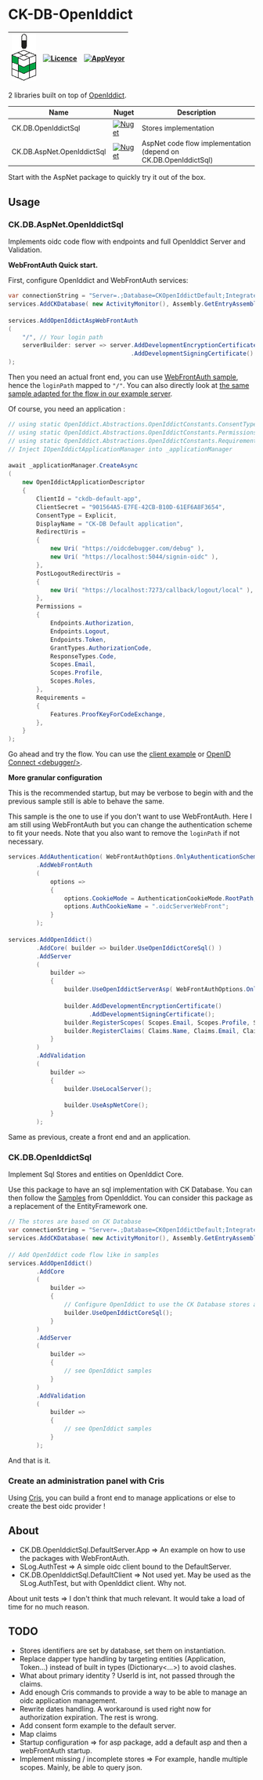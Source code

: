 # CK-DB-OpenIddict

| ![logo](ck-db-openiddictsql_alpha.png) | [![Licence](https://img.shields.io/github/license/signature-opensource/CK-DB-OpenIddictSql.svg)](https://github.com/signature-opensource/CK-DB-OpenIddictSql/blob/master/LICENSE) | [![AppVeyor](https://ci.appveyor.com/api/projects/status/github/signature-opensource/CK-DB-OpenIddictSql?svg=true)](https://ci.appveyor.com/project/Signature-OpenSource/ck-db-OpenIddictSql) |
|----------------------------------------|-----------------------------------------------------------------------------------------------------------------------------------------------------------------------------------|-----------------------------------------------------------------------------------------------------------------------------------------------------------------------------------------------|

2 libraries built on top of [OpenIddict](https://github.com/openiddict).

| Name                       | Nuget                                                                                                                                    | Description                                                     |
|----------------------------|------------------------------------------------------------------------------------------------------------------------------------------|-----------------------------------------------------------------|
| CK.DB.OpenIddictSql        | [![Nuget](https://img.shields.io/nuget/vpre/CK.DB.OpenIddictSql.svg)](https://www.nuget.org/packages/CK.DB.OpenIddictSql/)               | Stores implementation                                           |
| CK.DB.AspNet.OpenIddictSql | [![Nuget](https://img.shields.io/nuget/vpre/CK.DB.AspNet.OpenIddictSql.svg)](https://www.nuget.org/packages/CK.DB.AspNet.OpenIddictSql/) | AspNet code flow implementation (depend on CK.DB.OpenIddictSql) |

Start with the AspNet package to quickly try it out of the box.

## Usage

### CK.DB.AspNet.OpenIddictSql

Implements oidc code flow with endpoints and full OpenIddict Server and Validation.

**WebFrontAuth Quick start.**

First, configure OpenIddict and WebFrontAuth services:

```csharp
var connectionString = "Server=.;Database=CKOpenIddictDefault;Integrated Security=True;TrustServerCertificate=true";
services.AddCKDatabase( new ActivityMonitor(), Assembly.GetEntryAssembly()!, connectionString );

services.AddOpenIddictAspWebFrontAuth
(
    "/", // Your login path
    serverBuilder: server => server.AddDevelopmentEncryptionCertificate()
                                   .AddDevelopmentSigningCertificate()
);
```

Then you need an actual front end, you can
use [WebFrontAuth sample](https://github.com/Woinkk/CK-Sample-WebFrontAuth/tree/master/WFATester), hence the `loginPath`
mapped to `"/"`.
You can also directly look
at [the same sample adapted for the flow in our example server](CK.DB.OpenIddictSql.DefaultServer.App/WebFrontAuth).

Of course, you need an application :

```csharp
// using static OpenIddict.Abstractions.OpenIddictConstants.ConsentTypes;
// using static OpenIddict.Abstractions.OpenIddictConstants.Permissions;
// using static OpenIddict.Abstractions.OpenIddictConstants.Requirements;
// Inject IOpenIddictApplicationManager into _applicationManager

await _applicationManager.CreateAsync
(
    new OpenIddictApplicationDescriptor
    {
        ClientId = "ckdb-default-app",
        ClientSecret = "901564A5-E7FE-42CB-B10D-61EF6A8F3654",
        ConsentType = Explicit,
        DisplayName = "CK-DB Default application",
        RedirectUris =
        {
            new Uri( "https://oidcdebugger.com/debug" ),
            new Uri( "https://localhost:5044/signin-oidc" ),
        },
        PostLogoutRedirectUris =
        {
            new Uri( "https://localhost:7273/callback/logout/local" ),
        },
        Permissions =
        {
            Endpoints.Authorization,
            Endpoints.Logout,
            Endpoints.Token,
            GrantTypes.AuthorizationCode,
            ResponseTypes.Code,
            Scopes.Email,
            Scopes.Profile,
            Scopes.Roles,
        },
        Requirements =
        {
            Features.ProofKeyForCodeExchange,
        },
    }
);
```

Go ahead and try the flow. You can use the [client example](SLog.AuthTest)
or [OpenID Connect \<debugger\/\>](https://oidcdebugger.com).

**More granular configuration**

This is the recommended startup, but may be verbose to begin with and the previous sample still is able to behave the
same.

This sample is the one to use if you don't want to use WebFrontAuth. Here I am still using WebFrontAuth but you can
change the authentication scheme to fit your needs. Note that you also want to remove the `loginPath` if not necessary.

```csharp
services.AddAuthentication( WebFrontAuthOptions.OnlyAuthenticationScheme )
        .AddWebFrontAuth
        (
            options =>
            {
                options.CookieMode = AuthenticationCookieMode.RootPath;
                options.AuthCookieName = ".oidcServerWebFront";
            }
        );

services.AddOpenIddict()
        .AddCore( builder => builder.UseOpenIddictCoreSql() )
        .AddServer
        (
            builder =>
            {
                builder.UseOpenIddictServerAsp( WebFrontAuthOptions.OnlyAuthenticationScheme, "/" );

                builder.AddDevelopmentEncryptionCertificate()
                       .AddDevelopmentSigningCertificate();
                builder.RegisterScopes( Scopes.Email, Scopes.Profile, Scopes.Roles, Scopes.OpenId );
                builder.RegisterClaims( Claims.Name, Claims.Email, Claims.Profile );
            }
        )
        .AddValidation
        (
            builder =>
            {
                builder.UseLocalServer();

                builder.UseAspNetCore();
            }
        );
```

Same as previous, create a front end and an application.

### CK.DB.OpenIddictSql

Implement Sql Stores and entities on OpenIddict Core.

Use this package to have an sql implementation with CK Database. You can then follow
the [Samples](https://github.com/openiddict/openiddict-samples) from OpenIddict. You can consider this package as a
replacement of the EntityFramework one.

```csharp
// The stores are based on CK Database
var connectionString = "Server=.;Database=CKOpenIddictDefault;Integrated Security=True;TrustServerCertificate=true";
services.AddCKDatabase( new ActivityMonitor(), Assembly.GetEntryAssembly()!, connectionString );

// Add OpenIddict code flow like in samples
services.AddOpenIddict()
        .AddCore
        (
            builder =>
            {
                // Configure OpenIddict to use the CK Database stores and models.
                builder.UseOpenIddictCoreSql();
            }
        )
        .AddServer
        (
            builder =>
            {
                // see OpenIddict samples
            }
        )
        .AddValidation
        (
            builder =>
            {
                // see OpenIddict samples
            }
        );
```

And that is it.

### Create an administration panel with Cris

Using [Cris](CK.DB.OpenIddictSql/Cris/), you can build a front end to manage applications or else to create the best oidc provider !

## About

- CK.DB.OpenIddictSql.DefaultServer.App => An example on how to use the packages with WebFrontAuth.
- SLog.AuthTest => A simple oidc client bound to the DefaultServer.
- CK.DB.OpenIddictSql.DefaultClient => Not used yet. May be used as the SLog.AuthTest, but with OpenIddict client. Why
  not.

About unit tests => I don't think that much relevant. It would take a load of time for no much reason.

## TODO

- Stores identifiers are set by database, set them on instantiation.
- Replace dapper type handling by targeting entities (Application, Token...) instead of built in types (Dictionary<...>)
  to avoid clashes.
- What about primary identity ? UserId is int, not passed through the claims.
- Add enough Cris commands to provide a way to be able to manage an oidc application management.
- Rewrite dates handling. A workaround is used right now for authorization expiration. The rest is wrong.
- Add consent form example to the default server.
- Map claims
- Startup configuration => for asp package, add a default asp and then a webFrontAuth startup.
- Implement missing / incomplete stores => For example, handle multiple scopes. Mainly, be able to query json.
